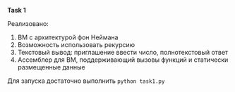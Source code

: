 **Task 1**  

Реализовано:  
1. ВМ с архитектурой фон Неймана  
2. Возможность использовать рекурсию  
3. Текстовый вывод: приглашение ввести число, полнотекстовый ответ  
4. Ассемблер для ВМ, поддерживающий вызовы функций и статически размещенные данные  

Для запуска достаточно выполнить `python task1.py`